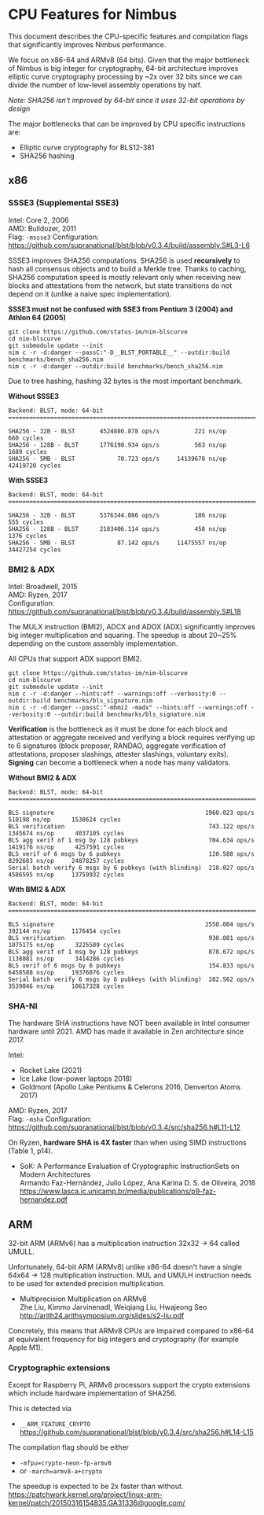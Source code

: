 # CPU Features for Nimbus

This document describes the CPU-specific features and compilation flags that significantly improves Nimbus performance.

We focus on x86-64 and ARMv8 (64 bits).
Given that the major bottleneck of Nimbus is big integer for cryptography, 64-bit architecture improves elliptic curve cryptography processing by ~2x over 32 bits since we can divide the number of low-level assembly operations by half.

_Note: SHA256 isn't improved by 64-bit since it uses 32-bit operations by design_

The major bottlenecks that can be improved by CPU specific instructions are:
- Elliptic curve cryptography for BLS12-381
- SHA256 hashing

## x86

### SSSE3 (Supplemental SSE3)

Intel: Core 2, 2006\
AMD: Bulldozer, 2011\
Flag: `-mssse3`
Configuration: https://github.com/supranational/blst/blob/v0.3.4/build/assembly.S#L3-L6

SSSE3 improves SHA256 computations. SHA256 is used **recursively** to hash all consensus objects and to build a Merkle tree.
Thanks to caching, SHA256 computation speed is mostly relevant only when receiving new blocks and attestations from the network, but state transitions do not depend on it (unlike a naive spec implementation).

**SSSE3 must not be confused with SSE3 from Pentium 3 (2004) and Athlon 64 (2005)**

```
git clone https://github.com/status-im/nim-blscurve
cd nim-blscurve
git submodule update --init
nim c -r -d:danger --passC:"-D__BLST_PORTABLE__" --outdir:build benchmarks/bench_sha256.nim
nim c -r -d:danger --outdir:build benchmarks/bench_sha256.nim
```

Due to tree hashing, hashing 32 bytes is the most important benchmark.

**Without SSSE3**
```
Backend: BLST, mode: 64-bit
==================================================================================

SHA256 - 32B - BLST       4524886.878 ops/s          221 ns/op          660 cycles
SHA256 - 128B - BLST      1776198.934 ops/s          563 ns/op         1689 cycles
SHA256 - 5MB - BLST            70.723 ops/s     14139678 ns/op     42419720 cycles
```
**With SSSE3**

```
Backend: BLST, mode: 64-bit
==================================================================================

SHA256 - 32B - BLST       5376344.086 ops/s          186 ns/op          555 cycles
SHA256 - 128B - BLST      2183406.114 ops/s          458 ns/op         1376 cycles
SHA256 - 5MB - BLST            87.142 ops/s     11475557 ns/op     34427254 cycles
```

### BMI2 & ADX

Intel: Broadwell, 2015\
AMD: Ryzen, 2017\
Configuration: https://github.com/supranational/blst/blob/v0.3.4/build/assembly.S#L18

The MULX instruction (BMI2), ADCX and ADOX (ADX) significantly improves big integer multiplication and squaring.
The speedup is about 20~25% depending on the custom assembly implementation.

All CPUs that support ADX support BMI2.

```
git clone https://github.com/status-im/nim-blscurve
cd nim-blscurve
git submodule update --init
nim c -r -d:danger --hints:off --warnings:off --verbosity:0 --outdir:build benchmarks/bls_signature.nim
nim c -r -d:danger --passC:"-mbmi2 -madx" --hints:off --warnings:off --verbosity:0 --outdir:build benchmarks/bls_signature.nim
```

**Verification** is the bottleneck as it must be done for each block and attestation or aggregate received
and verifying a block requires verifying up to 6 signatures (block proposer, RANDAO, aggregate verification of attestations, proposer slashings, attester slashings, voluntary exits).
**Signing** can become a bottleneck when a node has many validators.

**Without BMI2 & ADX**
```
Backend: BLST, mode: 64-bit
=============================================================================================================

BLS signature                                           1960.023 ops/s       510198 ns/op      1530624 cycles
BLS verification                                         743.122 ops/s      1345674 ns/op      4037105 cycles
BLS agg verif of 1 msg by 128 pubkeys                    704.634 ops/s      1419176 ns/op      4257591 cycles
BLS verif of 6 msgs by 6 pubkeys                         120.588 ops/s      8292683 ns/op     24878257 cycles
Serial batch verify 6 msgs by 6 pubkeys (with blinding)  218.027 ops/s      4586595 ns/op     13759932 cycles
```

**With BMI2 & ADX**
```
Backend: BLST, mode: 64-bit
=============================================================================================================

BLS signature                                           2550.084 ops/s       392144 ns/op      1176454 cycles
BLS verification                                         930.081 ops/s      1075175 ns/op      3225589 cycles
BLS agg verif of 1 msg by 128 pubkeys                    878.672 ops/s      1138081 ns/op      3414286 cycles
BLS verif of 6 msgs by 6 pubkeys                         154.833 ops/s      6458588 ns/op     19376076 cycles
Serial batch verify 6 msgs by 6 pubkeys (with blinding)  282.562 ops/s      3539046 ns/op     10617328 cycles
```

### SHA-NI

The hardware SHA instructions have NOT been available in Intel consumer hardware until 2021.
AMD has made it available in Zen architecture since 2017.

Intel:
- Rocket Lake (2021)
- Ice Lake (low-power laptops 2018)
- Goldmont (Apollo Lake Pentiums & Celerons 2016, Denverton Atoms 2017)

AMD: Ryzen, 2017\
Flag: `-msha`
Configuration: https://github.com/supranational/blst/blob/v0.3.4/src/sha256.h#L11-L12

On Ryzen, **hardware SHA is 4X faster** than when using SIMD instructions (Table 1, p14).

- SoK: A Performance Evaluation of Cryptographic InstructionSets on Modern Architectures\
  Armando Faz-Hernández, Julio López, Ana Karina D. S. de Oliveira, 2018\
  https://www.lasca.ic.unicamp.br/media/publications/p9-faz-hernandez.pdf

## ARM

32-bit ARM (ARMv6) has a multiplication instruction 32x32 -> 64 called UMULL.

Unfortunately, 64-bit ARM (ARMv8) unlike x86-64 doesn't have a single 64x64 -> 128 multiplication instruction. MUL and UMULH instruction needs to be used for extended precision multiplication.

- Multiprecision Multiplication on ARMv8\
  Zhe Liu, Kimmo Jarvinenadl, Weiqiang Liu, Hwajeong Seo\
  http://arith24.arithsymposium.org/slides/s2-liu.pdf

Concretely, this means that ARMv8 CPUs are impaired compared to x86-64 at equivalent frequency for big integers and cryptography (for example Apple M1).

### Cryptographic extensions

Except for Raspberry Pi, ARMv8 processors support the crypto extensions which include hardware implementation of SHA256.

This is detected via
- `__ARM_FEATURE_CRYPTO` https://github.com/supranational/blst/blob/v0.3.4/src/sha256.h#L14-L15

The compilation flag should be either
- `-mfpu=crypto-neon-fp-armv8`
- or `-march=armv8-a+crypto`

The speedup is expected to be 2x faster than without.\
https://patchwork.kernel.org/project/linux-arm-kernel/patch/20150316154835.GA31336@google.com/
